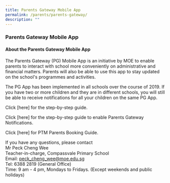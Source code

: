 ```yaml
---
title: Parents Gateway Mobile App
permalink: /parents/parents-gateway/
description: ""
---
```

### **Parents Gateway Mobile App**
#### **About the Parents Gateway Mobile App**
The Parents Gateway (PG) Mobile App is an initiative by MOE to enable parents to interact with school more conveniently on administrative and financial matters. Parents will also be able to use this app to stay updated on the school's programmes and activities.  

The PG App has been implemented in all schools over the course of 2019. If you have two or more children and they are in different schools, you will still be able to receive notifications for all your children on the same PG App.

Click [here] for the step-by-step guide.  
  
Click [here] for the step-by-step guide to enable Parents Gateway Notifications.

Click [here] for PTM Parents Booking Guide.

If you have any questions, please contact<br>
Mr Peck Cheng Wee<br>
Teacher-in-charge, Compassvale Primary School<br>
Email: peck_cheng_wee@moe.edu.sg<br>
Tel: 6388 2819 (General Office)<br>
Time: 9 am - 4 pm, Mondays to Fridays. (Except weekends and public holidays)
